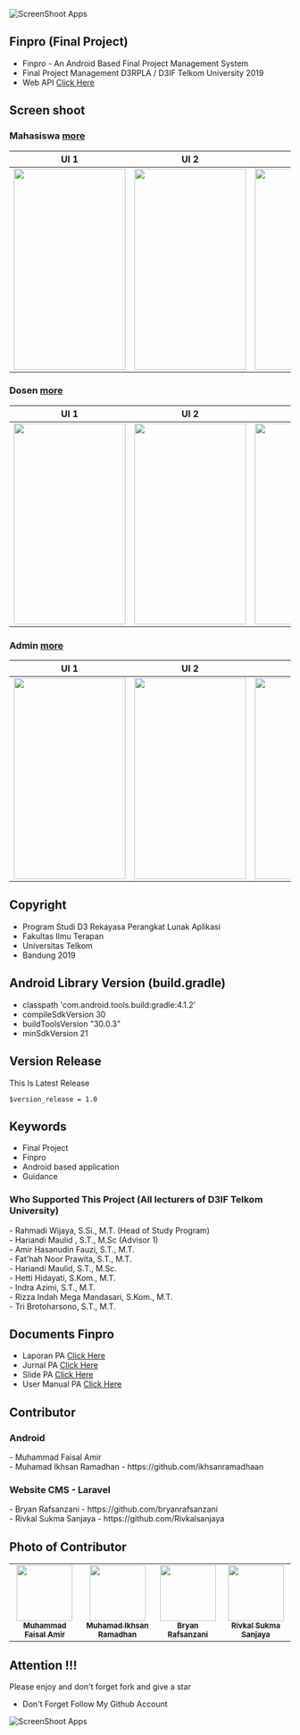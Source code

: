 ![ScreenShoot Apps](https://raw.githubusercontent.com/amirisback/amirisback/master/docs/image/deprecated.png?raw=true)

## Finpro (Final Project)
- Finpro - An Android Based Final Project Management System
- Final Project Management D3RPLA / D3IF Telkom University 2019
- Web API [Click Here](https://github.com/amirisback/Finpro-PA-D3IF-Telkom/tree/master/webapp/finpro-laravel)

## Screen shoot

### Mahasiswa [more](https://github.com/amirisback/Finpro-PA-D3IF-Telkom/tree/master/docs/image/mahasiswa)
| UI 1 | UI 2 | UI 3 |
|:----:|:----:|:----:|
|<span align="center"><img width="200px" height="360px" src="docs/image/mahasiswa/mahasiswa_judul_pengajuan.png"></span> | <span align="center"><img width="200px" height="360px" src="docs/image/mahasiswa/mahasiswa_menu pengajuan mandiri.png"></span> | <span align="center"><img width="200px" height="360px" src="docs/image/mahasiswa/mahasiswa_list judul available.png"></span> |

### Dosen [more](https://github.com/amirisback/Finpro-PA-D3IF-Telkom/tree/master/docs/image/dosen)
| UI 1 | UI 2 | UI 3 |
|:----:|:----:|:----:|
|<span align="center"><img width="200px" height="360px" src="docs/image/dosen/ss_1.png"></span> | <span align="center"><img width="200px" height="360px" src="docs/image/dosen/ss_2.png"></span> | <span align="center"><img width="200px" height="360px" src="docs/image/dosen/ss_3.png"></span> |

### Admin [more](https://github.com/amirisback/Finpro-PA-D3IF-Telkom/tree/master/docs/image/admin)
| UI 1 | UI 2 | UI 3 |
|:----:|:----:|:----:|
|<span align="center"><img width="200px" height="360px" src="docs/image/admin/25_Judul_2.png"></span> | <span align="center"><img width="200px" height="360px" src="docs/image/admin/27_Proyek_Akhir_1.png"></span> | <span align="center"><img width="200px" height="360px" src="docs/image/admin/31_Pemetaan_Monev_2.png"></span> |


## Copyright
- Program Studi D3 Rekayasa Perangkat Lunak Aplikasi 
- Fakultas Ilmu Terapan
- Universitas Telkom
- Bandung 2019 

## Android Library Version (build.gradle)
- classpath 'com.android.tools.build:gradle:4.1.2'
- compileSdkVersion 30
- buildToolsVersion "30.0.3"
- minSdkVersion 21

## Version Release
This Is Latest Release

    $version_release = 1.0

## Keywords
- Final Project 
- Finpro 
- Android based application
- Guidance

<h3>Who Supported This Project (All lecturers of D3IF Telkom University)</h3>
- Rahmadi Wijaya, S.Si., M.T. (Head of Study Program)<br>
- Hariandi Maulid , S.T., M.Sc (Advisor 1)<br>
- Amir Hasanudin Fauzi, S.T., M.T.<br>
- Fat'hah Noor Prawita, S.T., M.T.<br>
- Hariandi Maulid, S.T., M.Sc.<br>
- Hetti Hidayati, S.Kom., M.T.<br>
- Indra Azimi, S.T., M.T.<br>
- Rizza Indah Mega Mandasari, S.Kom., M.T.<br>
- Tri Brotoharsono, S.T., M.T.

## Documents Finpro
- Laporan PA [Click Here](https://github.com/amirisback/Finpro-PA-D3IF-Telkom/blob/master/docs/book/buku_pa_finpro.pdf)
- Jurnal PA [Click Here](https://github.com/amirisback/Finpro-PA-D3IF-Telkom/blob/master/docs/book/jurnal_finpro.pdf)
- Slide PA [Click Here](https://github.com/amirisback/Finpro-PA-D3IF-Telkom/blob/master/docs/book/presentation_finpro.pdf)
- User Manual PA [Click Here](https://github.com/amirisback/Finpro-PA-D3IF-Telkom/blob/master/docs/book/user_manual_finpro.pdf)

## Contributor
<h3>Android</h3>
- Muhammad Faisal Amir<br>
- Muhamad Ikhsan Ramadhan - https://github.com/ikhsanramadhaan

<h3>Website CMS - Laravel</h3>
- Bryan Rafsanzani - https://github.com/bryanrafsanzani<br>
- Rivkal Sukma Sanjaya - https://github.com/Rivkalsanjaya

## Photo of Contributor
<table>
    <tr>
    <td align="center"><a href="https://github.com/amirisback"><img src="https://avatars3.githubusercontent.com/u/24654871?s=460&u=75331d873971a2b387962aade2ba544448e2822d&v=4" width="100px;" alt=""/><br /><sub><b>Muhammad Faisal Amir</b></td>
    <td align="center"><a href="https://github.com/ikhsanramadhaan"><img src="https://avatars.githubusercontent.com/u/36533637?v=4" width="100px;" alt=""/><br /><sub><b>Muhamad Ikhsan Ramadhan</b></td>
    <td align="center"><a href="https://github.com/bryanrafsanzani"><img src="https://avatars.githubusercontent.com/u/36535733?v=4" width="100px;" alt=""/><br /><sub><b>Bryan Rafsanzani</b></td>
    <td align="center"><a href="https://github.com/Rivkalsanjaya"><img src="https://avatars.githubusercontent.com/u/37452770?v=4" width="100px;" alt=""/><br /><sub><b>Rivkal Sukma Sanjaya</b></td>
    </tr>
</table>

## Attention !!!
Please enjoy and don't forget fork and give a star
- Don't Forget Follow My Github Account

![ScreenShoot Apps](docs/image/poster.jpg?raw=true)
